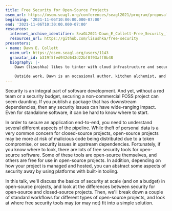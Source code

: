 ```yaml
---
title: Free Security for Open-Source Projects
osem_url: https://osem.seagl.org/conferences/seagl2021/program/proposals/835
beginning: '2021-11-06T10:00:00.000-07:00'
end: '2021-11-06T10:30:00.000-07:00'
resources:
  internet_archive_identifier: SeaGL2021-Dawn_E_Collett-Free_Security_for_Open-Source_Projects
  resources_url: https://github.com/lisushka/free-security
presenters:
- name: Dawn E. Collett
  osem_url: https://osem.seagl.org/users/1143
  gravatar_id: b319f5fed942d643d22bf0f93aff0b48
  biography: |-
    Dawn (lisushka) likes to tinker with cloud infrastructure and security, and regularly goes down rabbit holes in a futile search for ways to develop systems that are both reliable and impenetrable. As well as accidental accessibility advocacy, Dawn can regularly be found sharing knowledge within the Melbourne cloud infrastructure and DevOps communities.

    Outside work, Dawn is an occasional author, kitchen alchemist, and raging sportsball fan.
---
```


Security is an integral part of software development.  And yet, without a red team or a security budget, securing a non-commercial FOSS project can seem daunting.  If you publish a package that has downstream dependencies, then any security issues can have wide-ranging impact.  Even for standalone software, it can be hard to know where to start.

In order to secure an application end-to-end, you need to understand several different aspects of the pipeline.  While theft of personal data is a very common concern for closed-source projects, open-source projects may be more at risk of malicious code being distributed due to a token compromise, or security issues in upstream dependencies.  Fortunately, if you know where to look, there are lots of free security tools for open-source software.  Some of these tools are open-source themselves, and others are free for use in open-source projects.  In addition, depending on how your project is managed and hosted, you can abstract some aspects of security away by using platforms with built-in tooling.

In this talk, we'll discuss the basics of security at scale (and on a budget) in open-source projects, and look at the differences between security for open-source and closed-source projects.  Then, we'll break down a couple of standard workflows for different types of open-source projects, and look at where free security tools may (or may not) fit into a simple solution.
